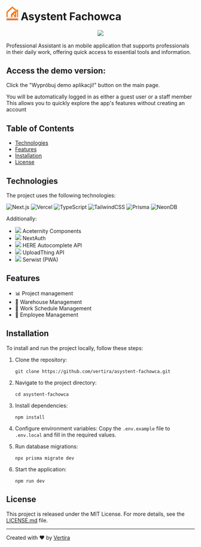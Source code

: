 # <img src="/public/logo/small-logo.png" width="32"/> Asystent Fachowca #
<div align="center">
<img src="https://utfs.io/f/375a974f-7bee-43bb-9c82-a9209ca44a34-pvpaoa.png" width="600"/>
</div>

Professional Assistant is an mobile application that supports professionals in their daily work, offering quick access to essential tools and information.


## Access the demo version:

Click the "Wypróbuj demo aplikacji!" button on the main page.

You will be automatically logged in as either a guest user or a staff member
This allows you to quickly explore the app's features without creating an account

## Table of Contents
- [Technologies](#technologies)
- [Features](#features)
- [Installation](#installation)
- [License](#license)

## Technologies

The project uses the following technologies:

![Next.js](https://img.shields.io/badge/Next.js-000000?style=for-the-badge&logo=next.js&logoColor=white)
![Vercel](https://img.shields.io/badge/Vercel-000000?style=for-the-badge&logo=vercel&logoColor=white)
![TypeScript](https://img.shields.io/badge/TypeScript-007ACC?style=for-the-badge&logo=typescript&logoColor=white)
![TailwindCSS](https://img.shields.io/badge/Tailwind_CSS-38B2AC?style=for-the-badge&logo=tailwind-css&logoColor=white)
![Prisma](https://img.shields.io/badge/Prisma-3982CE?style=for-the-badge&logo=Prisma&logoColor=white)
![NeonDB](https://img.shields.io/badge/NeonDB-00FFFF?style=for-the-badge&logo=neon&logoColor=black)

Additionally:
- <img src="https://www.aceternity.com/_next/image?url=%2Flogo.png&w=64&q=75" width="18"/> Aceternity Components
- <img src="https://next-auth.js.org/img/logo/logo-sm.png" width="18"/> NextAuth
- <img src="https://upload.wikimedia.org/wikipedia/commons/thumb/c/c7/HERE_logo.svg/1024px-HERE_logo.svg.png" width="18"/> HERE Autocomplete API
- <img src="https://raw.githubusercontent.com/konfig-sdks/openapi-examples/HEAD/uploadthing/logo.png" width="18"/> UploadThing API
- <img src="https://serwist.pages.dev/_app/immutable/assets/logo-200x50-transparent.Cb8j0JMI.avif" width="18"/> Serwist (PWA)
## Features

- 📊 Project management
- 🧰 Warehouse Management
- 📅 Work Schedule Management
- 👥 Employee Management


## Installation

To install and run the project locally, follow these steps:

1. Clone the repository:
   ```
   git clone https://github.com/vertira/asystent-fachowca.git
   ```

2. Navigate to the project directory:
   ```
   cd asystent-fachowca
   ```

3. Install dependencies:
   ```
   npm install
   ```

4. Configure environment variables:
   Copy the `.env.example` file to `.env.local` and fill in the required values.

5. Run database migrations:
   ```
   npx prisma migrate dev
   ```

6. Start the application:
   ```
   npm run dev
   ```
   
## License

This project is released under the MIT License. For more details, see the [LICENSE.md](LICENSE.md) file.

---

Created with ❤️ by [Vertira](https://github.com/vertira)
